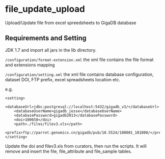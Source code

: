 # file_update_upload
Upload/Update file from excel spreedsheets to GigaDB database

## Requirements and Setting
JDK 1.7 and import all jars in the lib directory.

``` /configuration/format-extension.xml ``` the xml file contains the file format and extensions mapping

``` /configuration/setting.xml ``` the xml file contains database configuration, dataset DOI, FTP prefix, excel spreadsheets location etc.

e.g.
```
<setting>
	<databaseUrl>jdbc:postgresql://localhost:5432/gigadb_v3/</databaseUrl>
	<databaseUserName>gigadb_jesse</databaseUserName>
	<databasePassword>gigadb2013</databasePassword>
	<doi>100658</doi>
	<path>./files/filev3.xls</path>
	<prefix>ftp://parrot.genomics.cn/gigadb/pub/10.5524/100001_101000/</prefix>
</setting>
```

Update the doi and filev3.xls from curators, then run the scripts. It will remove and insert the file, file_attribute and file_sample tables.

